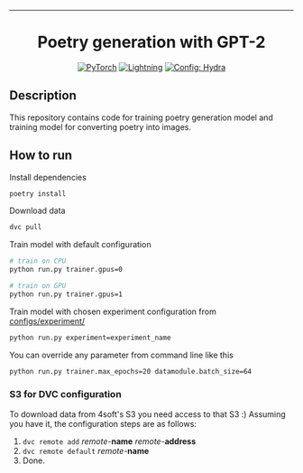 
---

<div align="center">

# Poetry generation with GPT-2

<a href="https://pytorch.org/get-started/locally/"><img alt="PyTorch" src="https://img.shields.io/badge/PyTorch-ee4c2c?logo=pytorch&logoColor=white"></a>
<a href="https://pytorchlightning.ai/"><img alt="Lightning" src="https://img.shields.io/badge/-Lightning-792ee5?logo=pytorchlightning&logoColor=white"></a>
<a href="https://hydra.cc/"><img alt="Config: Hydra" src="https://img.shields.io/badge/Config-Hydra-89b8cd"></a>


</div>

## Description

This repository contains code for training poetry generation model and training model for converting poetry into images.

## How to run

Install dependencies

```apache
poetry install
```

Download data

```apache
dvc pull
```

Train model with default configuration

```apache
# train on CPU
python run.py trainer.gpus=0

# train on GPU
python run.py trainer.gpus=1
```

Train model with chosen experiment configuration from [configs/experiment/](configs/experiment/)

```apache
python run.py experiment=experiment_name
```

You can override any parameter from command line like this

```apache
python run.py trainer.max_epochs=20 datamodule.batch_size=64
```


### S3 for DVC configuration
To download data from 4soft's S3 you need access to that S3 :)
Assuming you have it, the configuration steps are as follows:

1. ```dvc remote add``` *remote*-**name** *remote*-**address**
2. ```dvc remote default``` *remote*-**name**
3. Done.

<br>
